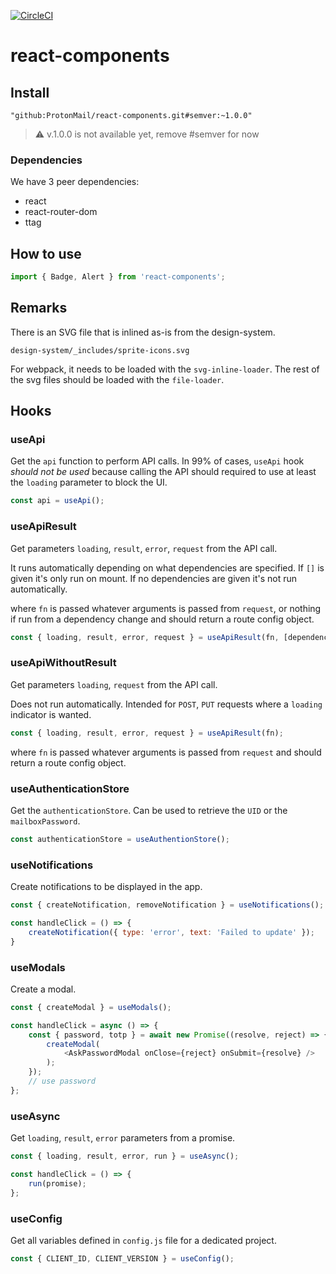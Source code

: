[![CircleCI](https://circleci.com/gh/ProtonMail/react-components.svg?style=svg)](https://circleci.com/gh/ProtonMail/react-components)

# react-components

## Install

`"github:ProtonMail/react-components.git#semver:~1.0.0"`

> :warning: v.1.0.0 is not available yet, remove #semver for now

### Dependencies

We have 3 peer dependencies:

- react
- react-router-dom
- ttag

## How to use

```js
import { Badge, Alert } from 'react-components';
```

## Remarks
There is an SVG file that is inlined as-is from the design-system.

`design-system/_includes/sprite-icons.svg`

For webpack, it needs to be loaded with the `svg-inline-loader`. The rest of the svg files should be loaded with the `file-loader`.

## Hooks

### useApi
Get the `api` function to perform API calls. In 99% of cases, `useApi` hook *should not be used* because calling the API should required to use at least the `loading` parameter to block the UI.

``` js
const api = useApi();
```

### useApiResult
Get parameters `loading`, `result`, `error`, `request` from the API call.

It runs automatically depending on what dependencies are specified. If `[]` is given it's only run on mount. If no dependencies are given it's not run automatically.

where `fn` is passed whatever arguments is passed from `request`, or nothing if run from a dependency change and should return a route config object.

``` js
const { loading, result, error, request } = useApiResult(fn, [dependencies]);
```

### useApiWithoutResult
Get parameters `loading`, `request` from the API call.

Does not run automatically. Intended for `POST`, `PUT` requests where a `loading` indicator is wanted.

``` js
const { loading, result, error, request } = useApiResult(fn);
```

where `fn` is passed whatever arguments is passed from `request` and should return a route config object.

### useAuthenticationStore
Get the `authenticationStore`. Can be used to retrieve the `UID` or the `mailboxPassword`.

``` js
const authenticationStore = useAuthentionStore();
```

### useNotifications
Create notifications to be displayed in the app.

``` js
const { createNotification, removeNotification } = useNotifications();

const handleClick = () => {
    createNotification({ type: 'error', text: 'Failed to update' });
}
```

### useModals
Create a modal.

``` js
const { createModal } = useModals();

const handleClick = async () => {
    const { password, totp } = await new Promise((resolve, reject) => {
        createModal(
            <AskPasswordModal onClose={reject} onSubmit={resolve} />
        );
    });
    // use password
};
```

### useAsync
Get `loading`, `result`, `error` parameters from a promise.

``` js
const { loading, result, error, run } = useAsync();

const handleClick = () => {
    run(promise);
};
```

### useConfig

Get all variables defined in `config.js` file for a dedicated project.

``` js
const { CLIENT_ID, CLIENT_VERSION } = useConfig();
```
